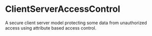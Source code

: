 # ClientServerAccessControl
A secure client server model protecting some data from unauthorized access using attribute based access control.
